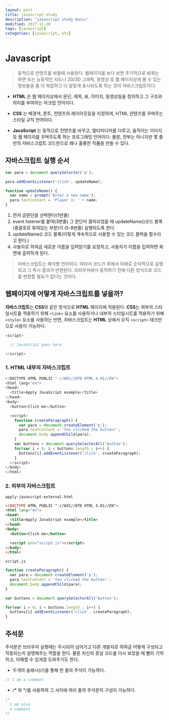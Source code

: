 ```yaml
---
layout: post
title: javascript study
description: "javascript study basic"
modified: 2017-11-20
tags: [javascript]
categories: [javascript, etc]
---
```


# Javascript 

>동적으로 컨텐츠를 바꿀때 사용한다. 
웹페이지를 보다 보면 주기적으로 바뀌는 화면 또는 능동적인 지도나 2D/3D 그래픽, 동영상 등 웹 페이지상에 볼 수 있는 정보들을 좀 더 복잡하고 더 알맞게 표시되도록 하는 것이 자바스크립트이다.  


- **HTML** 은 웹 페이지상에서 문단, 제목, 표, 이미지, 동영상등을 정의하고 그 구조와 의미를 부여하는 마크업 언어이다.

- **CSS** 는 배경색, 폰트, 컨텐츠의 레이아웃등을 지정하여, HTML 컨텐츠를 꾸며주는 스타일 규칙 언어이다.

- **JavaScript** 는 동적으로 컨텐츠를 바꾸고, 멀티미디어를 다루고, 움직이는 이미지등 웹 페이지를 꾸며주도록 하는 프로그래밍 언어이다. 물론, 전부는 아니지만 몇 줄만의 자바스크립트 코드만으로 꽤나 훌륭한 작품을 만들 수 있다.

## 자바스크립트 실행 순서

```javascript
var para = document.querySelector('p');

para.addEventListener('click', updateName);

function updateName() {
  var name = prompt('Enter a new name');
  para.textContent = 'Player 1: ' + name;
}
```
1. 먼저 글문단을 선택한다(1번줄)
2. event listener를 붙여(3번줄) 그 문단이 클릭되었을 때 updateName()코드 블록(중괄호로 묶여있는 부분)이 (5-8번줄) 실행되도록 한다.
3. updateName() 코드 블록(이렇게 계속적으로 사용할 수 있는 코드 블럭을 함수라고 한다.)
4. 사용자로 하여금 새로운 이름을 입력받기를 요청하고, 사용자가 이름을 입력하면 화면에 출력하게 된다.

>자바스크립트는 해석형 언어이다. 따라서 코드가 위에서 아래로 순차적으로 실행되고 그 즉시 결과가 반환된다. 브라우저에서 동작하기 전에 다른 방식으로 코드를 변환할 필요가 없다는 것이다.
>


## 웹페이지에 어떻게 자바스크립트를 넣을까?

**자바스크립트**는 **CSS**와 같은 방식으로 **HTML** 페이지에 적용된다. **CSS**는 외부의 스타일시트를 적용하기 위해 `<link>` 요소를 사용하거나 내부의 스타일시트를 적용하기 위해`<style>` 요소를 사용하는 반면, 자바스크립트는 **HTML** 상에서 오직 `<script>` 태크만으로 사용이 가능하다. 

```javascript
<script>

  // JavaScript goes here

</script>
```
###  1. HTML 내부의 자바스크립트

```javascript
<!DOCTYPE HTML PUBLIC "-//W3C//DTD HTML 4.01//EN">
<html lang="en">
<head>
  <title>Apply JavaScript example</title>
</head>
<body>
  <button>Click me</button>

  <script>
    function createParagraph() {
      var para = document.createElement('p');
      para.textContent = 'You clicked the button!';
      document.body.appendChild(para);
    }
    var buttons = document.querySelectorAll('button');
    for(var i = 0; i < buttons.length ; i++) {
      buttons[i].addEventListener('click', createParagraph);
    }
  </script>
</body>
</html>
```

### 2. 외부의 자바스크립트 

`apply-javascript-external.html`

```html
<!DOCTYPE HTML PUBLIC "-//W3C//DTD HTML 4.01//EN">
<html lang="en">
<head>
  <title>Apply JavaScript example</title>
</head>
<body>
  <button>Click me</button>

  <script src="script.js"></script>
</body>
</html>
```
`script.js`

```javascript
function createParagraph() {
  var para = document.createElement('p');
  para.textContent = 'You clicked the button!';
  document.body.appendChild(para);
}

var buttons = document.querySelectorAll('button');

for(var i = 0; i < buttons.length ; i++) {
  buttons[i].addEventListener('click', createParagraph);
}
```

## 주석문

주석문은 브라우저 실행때는 무시되어 넘어가고 다른 개발자로 하여금 어떻게 구성되고 작동되는지 설명해주는 역할을 한다. 물론 자신의 훗날 코드를 다시 보았을 때 빨리 기억하고, 이해할 수 있게끔 도와주기도 한다. 

- 두개의 슬래시(//)를 통해 한 줄의 주석이 가능하다.

```javascript
// I am a comment
```
- /* 와 */를 사용하여 그 사이에 여러 줄의 주석문의 구성이 가능하다.

```javascript
/*
  I am also
  a comment
*/
```
